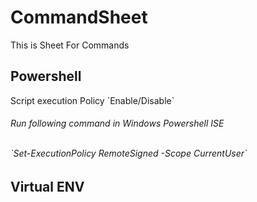 # CommandSheet
This is Sheet For Commands
## Powershell
<p>Script execution Policy `Enable/Disable` </h4><br>
<h6>Run following command in Windows Powershell ISE</p><br>
`Set-ExecutionPolicy RemoteSigned -Scope CurrentUser`

## Virtual ENV
 
